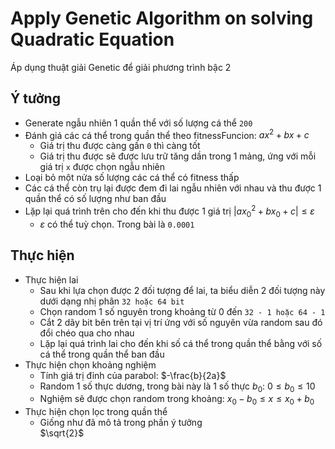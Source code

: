 # Apply Genetic Algorithm on solving Quadratic Equation  

Áp dụng thuật giải Genetic để giải phương trình bậc 2  

## Ý tưởng  

- Generate ngẫu nhiên 1 quần thể với số lượng cá thể `200`  
- Đánh giá các cá thể trong quần thể theo fitnessFuncion: $ax^{2} + bx + c$  
    * Giá trị thu được càng gần `0` thì càng tốt  
    * Giá trị thu được sẽ được lưu trữ tăng dần trong 1 mảng, ứng với mỗi giá trị `x` được chọn ngẫu nhiên  
- Loại bỏ một nửa số lượng các cá thể có fitness thấp  
- Các cá thể còn trụ lại được đem đi lai ngẫu nhiên với nhau và thu được 1 quần thể có số lượng như ban đầu  
- Lặp lại quá trình trên cho đến khi thu được 1 giá trị $|ax_{0}^{2} + bx_{0} + c| \leq \varepsilon$  
    * $\varepsilon$ có thể tuỳ chọn. Trong bài là `0.0001`  

## Thực hiện  

- Thực hiện lai  
    * Sau khi lựa chọn được 2 đối tượng để lai, ta biểu diễn 2 đối tượng này dưới dạng nhị phân `32 hoặc 64 bit`  
    * Chọn random 1 số nguyên trong khoảng từ 0 đến `32 - 1 hoặc 64 - 1`  
    * Cắt 2 dãy bit bên trên tại vị trí ứng với số nguyên vừa random sau đó đổi chéo qua cho nhau  
    * Lặp lại quá trình lai cho đến khi số cá thể trong quần thể bằng với số cá thể trong quần thể ban đầu  
- Thực hiện chọn khoảng nghiệm  
    * Tính giá trị đỉnh của parabol: $-\frac{b}{2a}$  
    * Random 1 số thực dương, trong bài này là 1 số thực $b_{0}$: $0\leq b_{0}\leq 10$  
    * Nghiệm sẽ được chọn random trong khoảng: $x_{0}-b_{0}\leq x\leq x_{0}+b_{0}$  
- Thực hiện chọn lọc trong quần thể  
    * Giống như đã mô tả trong phần ý tưởng  
$`\sqrt{2}`$  
